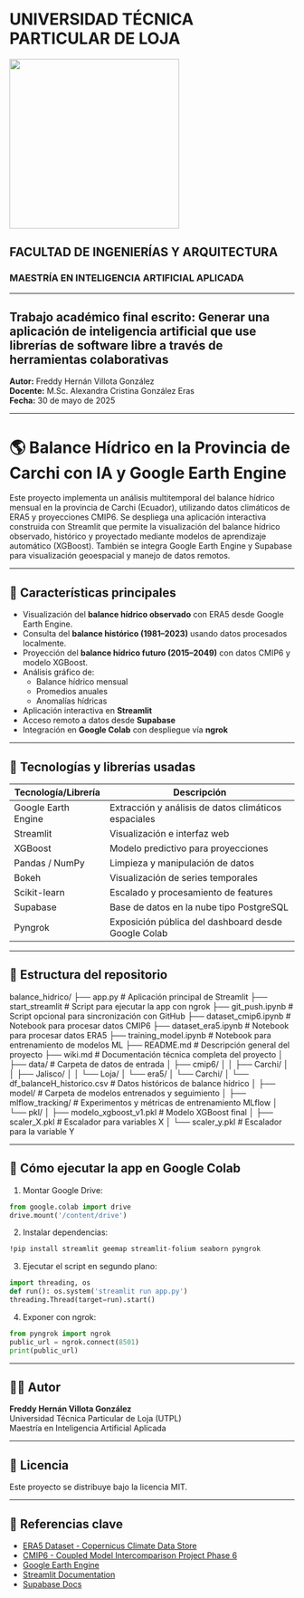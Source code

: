 
# UNIVERSIDAD TÉCNICA PARTICULAR DE LOJA

<img src="https://drive.google.com/uc?id=1X5UmWVlUX9XmckJgFLmv6mTTX81GEr0c" width="300">

## FACULTAD DE INGENIERÍAS Y ARQUITECTURA  
### MAESTRÍA EN INTELIGENCIA ARTIFICIAL APLICADA

---

## Trabajo académico final escrito: Generar una aplicación de inteligencia artificial que use librerías de software libre a través de herramientas colaborativas

**Autor:** Freddy Hernán Villota González  
**Docente:** M.Sc. Alexandra Cristina González Eras  
**Fecha:** 30 de mayo de 2025  

---

# 🌎 Balance Hídrico en la Provincia de Carchi con IA y Google Earth Engine

Este proyecto implementa un análisis multitemporal del balance hídrico mensual en la provincia de Carchi (Ecuador), utilizando datos climáticos de ERA5 y proyecciones CMIP6. Se despliega una aplicación interactiva construida con Streamlit que permite la visualización del balance hídrico observado, histórico y proyectado mediante modelos de aprendizaje automático (XGBoost). También se integra Google Earth Engine y Supabase para visualización geoespacial y manejo de datos remotos.

---

## 📌 Características principales

- Visualización del **balance hídrico observado** con ERA5 desde Google Earth Engine.
- Consulta del **balance histórico (1981–2023)** usando datos procesados localmente.
- Proyección del **balance hídrico futuro (2015–2049)** con datos CMIP6 y modelo XGBoost.
- Análisis gráfico de:
  - Balance hídrico mensual
  - Promedios anuales
  - Anomalías hídricas
- Aplicación interactiva en **Streamlit**
- Acceso remoto a datos desde **Supabase**
- Integración en **Google Colab** con despliegue vía **ngrok**

---

## 🧰 Tecnologías y librerías usadas

| Tecnología/Librería | Descripción |
|---------------------|-------------|
| Google Earth Engine | Extracción y análisis de datos climáticos espaciales |
| Streamlit | Visualización e interfaz web |
| XGBoost | Modelo predictivo para proyecciones |
| Pandas / NumPy | Limpieza y manipulación de datos |
| Bokeh | Visualización de series temporales |
| Scikit-learn | Escalado y procesamiento de features |
| Supabase | Base de datos en la nube tipo PostgreSQL |
| Pyngrok | Exposición pública del dashboard desde Google Colab |

---

## 📂 Estructura del repositorio

balance_hidrico/
├── app.py                       # Aplicación principal de Streamlit
├── start_streamlit             # Script para ejecutar la app con ngrok
├── git_push.ipynb              # Script opcional para sincronización con GitHub
├── dataset_cmip6.ipynb         # Notebook para procesar datos CMIP6
├── dataset_era5.ipynb          # Notebook para procesar datos ERA5
├── training_model.ipynb        # Notebook para entrenamiento de modelos ML
├── README.md                   # Descripción general del proyecto
├── wiki.md                     # Documentación técnica completa del proyecto
│
├── data/                       # Carpeta de datos de entrada
│   ├── cmip6/
│   │   ├── Carchi/
│   │   ├── Jalisco/
│   │   └── Loja/
│   └── era5/
│       └── Carchi/
│           └── df_balanceH_historico.csv  # Datos históricos de balance hídrico
│
├── model/                      # Carpeta de modelos entrenados y seguimiento
│   ├── mlflow_tracking/        # Experimentos y métricas de entrenamiento MLflow
│   └── pkl/
│       ├── modelo_xgboost_v1.pkl  # Modelo XGBoost final
│       ├── scaler_X.pkl          # Escalador para variables X
│       └── scaler_y.pkl          # Escalador para la variable Y


---

## 🚀 Cómo ejecutar la app en Google Colab

1. Montar Google Drive:
```python
from google.colab import drive
drive.mount('/content/drive')
```

2. Instalar dependencias:
```bash
!pip install streamlit geemap streamlit-folium seaborn pyngrok
```

3. Ejecutar el script en segundo plano:
```python
import threading, os
def run(): os.system('streamlit run app.py')
threading.Thread(target=run).start()
```

4. Exponer con ngrok:
```python
from pyngrok import ngrok
public_url = ngrok.connect(8501)
print(public_url)
```

---

## 👨‍🔬 Autor

**Freddy Hernán Villota González**  
Universidad Técnica Particular de Loja (UTPL)  
Maestría en Inteligencia Artificial Aplicada

---

## 📖 Licencia

Este proyecto se distribuye bajo la licencia MIT.

---

## 🔗 Referencias clave

- [ERA5 Dataset - Copernicus Climate Data Store](https://cds.climate.copernicus.eu)
- [CMIP6 - Coupled Model Intercomparison Project Phase 6](https://esgf-node.llnl.gov/projects/cmip6/)
- [Google Earth Engine](https://developers.google.com/earth-engine)
- [Streamlit Documentation](https://docs.streamlit.io/)
- [Supabase Docs](https://supabase.com/docs)

